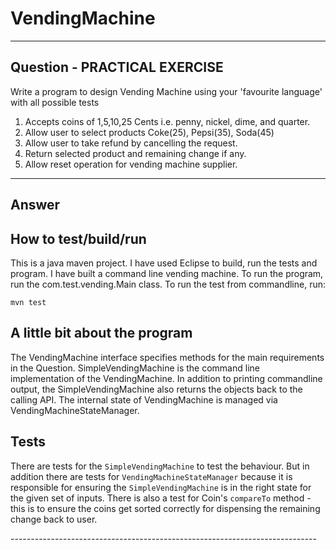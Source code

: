# VendingMachine

-----------------------------
Question - PRACTICAL EXERCISE
-----------------------------
Write a program to design Vending Machine using your 'favourite language' with all possible tests
1. Accepts coins of 1,5,10,25 Cents i.e. penny, nickel, dime, and quarter.
2. Allow user to select products Coke(25), Pepsi(35), Soda(45)
3. Allow user to take refund by cancelling the request.
4. Return selected product and remaining change if any.
5. Allow reset operation for vending machine supplier.
*****************************

Answer
-----------------------------

How to test/build/run
---------------------
This is a java maven project. I have used Eclipse to build, run the tests and program.
I have built a command line vending machine. To run the program, run the
com.test.vending.Main class. To run the test from commandline, run:

```
mvn test
```


A little bit about the program
------------------------------
The VendingMachine interface specifies methods for the main requirements in the Question.
SimpleVendingMachine is the command line implementation of the VendingMachine.
In addition to printing commandline output, the SimpleVendingMachine also returns
the objects back to the calling API. The internal state of VendingMachine is managed via
VendingMachineStateManager.

Tests
-----
There are tests for the `SimpleVendingMachine` to test the behaviour. But in addition
there are tests for `VendingMachineStateManager` because it is responsible for ensuring
the `SimpleVendingMachine` is in the right state for the given set of inputs. There is
also a test for Coin's `compareTo` method - this is to ensure the coins get sorted correctly
for dispensing the remaining change back to user.

----*----*----*----*----*----*----*----*----*----*----*----*----*----*----*----*----*----*----
